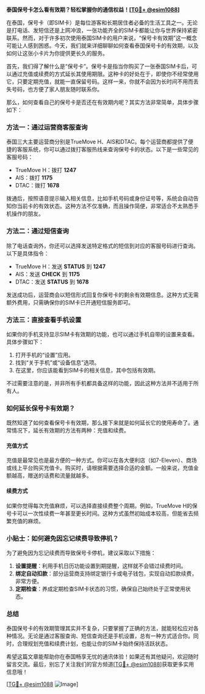 **泰国保号卡怎么看有效期？轻松掌握你的通信权益！[[TG💪+ @esim1088](https://t.me/s/esim1088)]**

在泰国，保号卡（即SIM卡）是每位游客和长期居住者必备的生活工具之一。无论是打电话、发短信还是上网冲浪，一张功能齐全的SIM卡都能让你与世界保持紧密联系。然而，对于许多初次使用泰国SIM卡的用户来说，“保号卡有效期”这一概念可能让人感到困惑。今天，我们就来详细聊聊如何查看泰国保号卡的有效期，以及如何让这张小卡片为你提供更长久的服务。

首先，我们得了解什么是“保号卡”。保号卡是指当你购买了一张泰国SIM卡后，可以通过充值或续费的方式延长其使用期限。这种卡的好处在于，即使你不经常使用它，只要定期充值，就能一直保留号码。这样一来，你就不会因为长时间不用而丢失号码，也方便了家人朋友随时联系你。

那么，如何查看自己的保号卡是否还在有效期内呢？其实方法非常简单，具体步骤如下：

### 方法一：通过运营商客服查询

泰国三大主要运营商分别是TrueMove H、AIS和DTAC。每个运营商都提供了便捷的客服系统，你可以通过拨打客服热线来查询保号卡的状态。以下是一些常见的客服号码：

- TrueMove H：拨打 **1247**
- AIS：拨打 **1175**
- DTAC：拨打 **1678**

拨通后，按照语音提示输入相关信息，比如手机号码或身份证号等，系统会自动告知你当前卡的有效状态。这种方法不仅准确，而且操作简便，非常适合不太熟悉手机操作的朋友。

### 方法二：通过短信查询

除了电话查询外，你还可以选择发送特定格式的短信到对应的客服号码进行查询。以下是具体指令：

- TrueMove H：发送 **STATUS** 到 **1247**
- AIS：发送 **CHECK** 到 **1175**
- DTAC：发送 **STATUS** 到 **1678**

发送成功后，运营商会以短信形式回复你保号卡的剩余有效期信息。这种方式无需额外费用，只需确保你的SIM卡已开通短信服务即可。

### 方法三：直接查看手机设置

如果你的手机支持显示SIM卡有效期的功能，也可以通过手机自带的设置来查看。具体步骤如下：

1. 打开手机的“设置”应用。
2. 找到“关于手机”或“设备信息”选项。
3. 在这里，你应该能看到SIM卡的相关信息，其中包括有效期。

不过需要注意的是，并非所有手机都具备这样的功能，因此这种方法并不适用于所有人。

### 如何延长保号卡有效期？

既然知道了如何查看保号卡有效期，那么接下来就是如何延长它的使用寿命了。通常情况下，延长有效期的方法有两种：充值和续费。

#### 充值方式

充值是最常见也是最方便的一种方式。你可以在各大便利店（如7-Eleven）、商场或线上平台购买充值卡。购买时，请根据需要选择合适的金额。一般来说，充值金额越高，赠送的话费和流量就越多。

#### 续费方式

如果你觉得每次充值麻烦，可以选择直接续费整个周期。例如，TrueMove H的保号卡可以一次性续费一年甚至更长时间。这种方式虽然初始成本较高，但能省去频繁充值的麻烦。

### 小贴士：如何避免因忘记续费导致停机？

为了避免因为忘记续费而导致保号卡停机，建议采取以下措施：

1. **设置提醒**：利用手机日历功能设置到期提醒，这样就不会错过续费时间。
2. **绑定自动扣款**：部分运营商支持绑定银行卡或电子钱包，实现自动扣款续费，非常方便。
3. **定期检查**：养成定期检查SIM卡状态的习惯，确保自己始终处于正常使用状态。

### 总结

泰国保号卡的有效期管理其实并不复杂，只要掌握了正确的方法，就能轻松应对各种情况。无论是通过客服查询、短信查询还是手机设置，总有一种方式适合你。同时，合理规划充值和续费计划，也能让你的SIM卡始终保持活跃状态。

希望这篇文章能帮助你在泰国畅享无忧的通讯体验！如果还有其他疑问，欢迎随时留言交流。最后，别忘了关注我们的官方频道[[TG💪+ @esim1088](https://t.me/s/esim1088)]获取更多实用信息哦！

[[TG💪+ @esim1088](https://t.me/s/esim1088) ![Image](https://i.postimg.cc/4NQfJmqS/Snipaste-2025-05-13-00-14-12.png)]